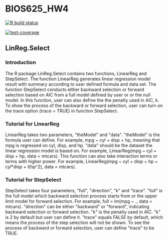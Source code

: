 # BIOS625_HW4

<!-- badges: start -->
  [![R build status](https://github.com/yw0817/BIOS625_HW4/workflows/R-CMD-check/badge.svg)](https://github.com/yw0817/BIOS625_HW4/actions)
<!-- badges: end -->

[![test-coverage](https://github.com/yw0817/BIOS625_HW4/actions/workflows/test-coverage.yaml/badge.svg)](https://github.com/yw0817/BIOS625_HW4/actions/workflows/test-coverage.yaml)

## LinReg.Select

### Introduction

The R package LinReg.Select contains two functions, LinearReg and StepSelect. The function LinearReg generates linear regression model result with summary according to user defined formula and data set. The function StepSelect conducts either backward selection or forward selection based on AIC from a full model defined by user or or the null model. In this function, user can also define the the penalty used in AIC, k. To show the process of the backward or forward selection, user can turn on the trace option (trace = TRUE) in function StepSelect.

### Tutorial for LinearReg

LinearReg takes two parameters, "theModel" and "data". "theModel" is the formula user can define. 
For example, mpg ~ cyl + disp + hp, meaning that mpg is regressed on cyl, disp, and hp. 
"data" should be the dataset the linear regression model is based on. 
For example, LinearReg(mpg ~ cyl + disp + hp, data = mtcars).
This function can also take interaction terms or terms with higher power. 
For example, LinearReg(mpg ~ cyl + disp + hp + cyl*disp + I(hp^2), data = mtcars).

### Tutorial for StepSelect

StepSelect takes four parameters, "full", "direction", "k" and "trace".
"full" is the full model which backward selection process starts from or the upper limit model for forward selection.
For example, full = lm(mpg ~ ., data = mtcars).
"direction" can be either "backward" or "forward", indicating backward selection or forward selection. 
"k" is the penalty used in AIC. "k" is 2 by default but user can define it.
"trace" equals FALSE by default, which means the process of the step selection will not be shown. To see the process of backward or forward selection, user can define "trace" to be TRUE. 
